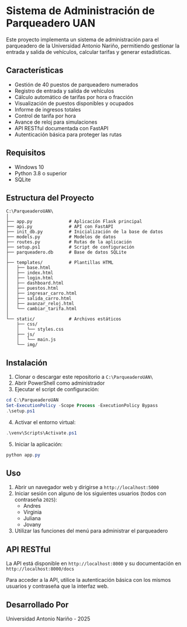 # Sistema de Administración de Parqueadero UAN

Este proyecto implementa un sistema de administración para el parqueadero de la Universidad Antonio Nariño, permitiendo gestionar la entrada y salida de vehículos, calcular tarifas y generar estadísticas.

## Características

- Gestión de 40 puestos de parqueadero numerados
- Registro de entrada y salida de vehículos
- Cálculo automático de tarifas por hora o fracción
- Visualización de puestos disponibles y ocupados
- Informe de ingresos totales
- Control de tarifa por hora
- Avance de reloj para simulaciones
- API RESTful documentada con FastAPI
- Autenticación básica para proteger las rutas

## Requisitos

- Windows 10
- Python 3.8 o superior
- SQLite

## Estructura del Proyecto

```
C:\ParqueaderoUAN\
│
├── app.py              # Aplicación Flask principal
├── api.py              # API con FastAPI
├── init_db.py          # Inicialización de la base de datos
├── models.py           # Modelos de datos
├── routes.py           # Rutas de la aplicación
├── setup.ps1           # Script de configuración
├── parqueadero.db      # Base de datos SQLite
│
├── templates/          # Plantillas HTML
│   ├── base.html
│   ├── index.html
│   ├── login.html
│   ├── dashboard.html
│   ├── puestos.html
│   ├── ingresar_carro.html
│   ├── salida_carro.html
│   ├── avanzar_reloj.html
│   └── cambiar_tarifa.html
│
└── static/             # Archivos estáticos
    ├── css/
    │   └── styles.css
    ├── js/
    │   └── main.js
    └── img/
```

## Instalación

1. Clonar o descargar este repositorio a `C:\ParqueaderoUAN\`
2. Abrir PowerShell como administrador
3. Ejecutar el script de configuración:

```powershell
cd C:\ParqueaderoUAN
Set-ExecutionPolicy -Scope Process -ExecutionPolicy Bypass
.\setup.ps1
```

4. Activar el entorno virtual:

```powershell
.\venv\Scripts\Activate.ps1
```

5. Iniciar la aplicación:

```powershell
python app.py
```

## Uso

1. Abrir un navegador web y dirigirse a `http://localhost:5000`
2. Iniciar sesión con alguno de los siguientes usuarios (todos con contraseña `2025`):
   - Andres
   - Virginia
   - Juliana
   - Jovany
3. Utilizar las funciones del menú para administrar el parqueadero

## API RESTful

La API está disponible en `http://localhost:8000` y su documentación en `http://localhost:8000/docs`

Para acceder a la API, utilice la autenticación básica con los mismos usuarios y contraseña que la interfaz web.

## Desarrollado Por

Universidad Antonio Nariño - 2025
